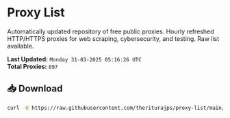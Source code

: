 # Proxy List

Automatically updated repository of free public proxies. Hourly refreshed HTTP/HTTPS proxies for web scraping, cybersecurity, and testing. Raw list available.

**Last Updated:** `Monday 31-03-2025 05:16:26 UTC`  
**Total Proxies:** `897`

## 📥 Download
```bash
curl -O https://raw.githubusercontent.com/theriturajps/proxy-list/main/proxies.txt
